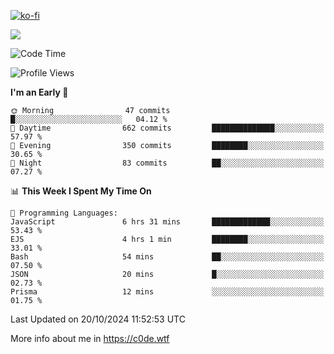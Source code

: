 [![ko-fi](https://ko-fi.com/img/githubbutton_sm.svg)](https://ko-fi.com/Z8Z4Y2LKX)

<a href="https://wakatime.com"><img src="https://wakatime.com/share/@c0dezin/b7f18a7c-ab3a-40b8-8bc7-b1b7bf71f1d6.svg" /></a>

<!--START_SECTION:waka-->
![Code Time](http://img.shields.io/badge/Code%20Time-129%20hrs%2025%20mins-blue)

![Profile Views](http://img.shields.io/badge/Profile%20Views-0-blue)

**I'm an Early 🐤** 

```text
🌞 Morning                47 commits          █░░░░░░░░░░░░░░░░░░░░░░░░   04.12 % 
🌆 Daytime                662 commits         ██████████████░░░░░░░░░░░   57.97 % 
🌃 Evening                350 commits         ████████░░░░░░░░░░░░░░░░░   30.65 % 
🌙 Night                  83 commits          ██░░░░░░░░░░░░░░░░░░░░░░░   07.27 % 
```


📊 **This Week I Spent My Time On** 

```text
💬 Programming Languages: 
JavaScript               6 hrs 31 mins       █████████████░░░░░░░░░░░░   53.43 % 
EJS                      4 hrs 1 min         ████████░░░░░░░░░░░░░░░░░   33.01 % 
Bash                     54 mins             ██░░░░░░░░░░░░░░░░░░░░░░░   07.50 % 
JSON                     20 mins             █░░░░░░░░░░░░░░░░░░░░░░░░   02.73 % 
Prisma                   12 mins             ░░░░░░░░░░░░░░░░░░░░░░░░░   01.75 % 
```


 Last Updated on 20/10/2024 11:52:53 UTC
<!--END_SECTION:waka-->

More info about me in https://c0de.wtf
